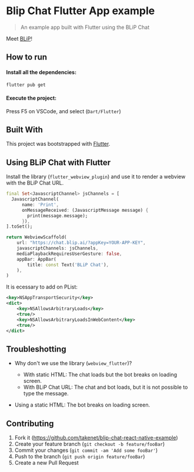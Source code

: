 # Blip Chat Flutter App example
> An example app built with Flutter using the BLiP Chat

Meet [BLiP](http://blip.ai)!

## How to run

#### Install all the dependencies:

```sh
flutter pub get
```

#### Execute the project:

Press F5 on VSCode, and select (`Dart/Flutter`)


## Built With
This project was bootstrapped with [Flutter](https://flutter.dev/).

## Using BLiP Chat with Flutter

Install the library (`flutter_webview_plugin`) and use it to render a webview with the BLiP Chat URL.

```dart
final Set<JavascriptChannel> jsChannels = [
  JavascriptChannel(
      name: 'Print',
      onMessageReceived: (JavascriptMessage message) {
        print(message.message);
      }),
].toSet();

return WebviewScaffold(
    url: "https://chat.blip.ai/?appKey=YOUR-APP-KEY",
    javascriptChannels: jsChannels,
    mediaPlaybackRequiresUserGesture: false,
    appBar: AppBar(
        title: const Text('BLiP Chat'),
    ),
)
```

It is ecessary to add on PList:

```xml
<key>NSAppTransportSecurity</key>
<dict>
    <key>NSAllowsArbitraryLoads</key>
    <true/>
    <key>NSAllowsArbitraryLoadsInWebContent</key>
    <true/>
</dict>
```

## Troubleshotting

* Why don't we use the library (`webview_flutter`)?
  * With static HTML: The chat loads but the bot breaks on loading screen.
  * With BLiP Chat URL: The chat and bot loads, but it is not possible to type the message.
  
* Using a static HTML: The bot breaks on loading screen.


## Contributing

1. Fork it (<https://github.com/takenet/blip-chat-react-native-example>)
2. Create your feature branch (`git checkout -b feature/fooBar`)
3. Commit your changes (`git commit -am 'Add some fooBar'`)
4. Push to the branch (`git push origin feature/fooBar`)
5. Create a new Pull Request
